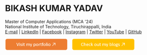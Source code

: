 # BIKASH KUMAR YADAV                                                                       
 Master of Computer Applications (MCA '24)                                                   
 National Institute of Technology, Tiruchirappalli, India                                       
[E-mail](mailto:yaduvanshibikash1998@gmail.com) | [LinkedIn](https://www.linkedin.com/in/bikash-kumar-yadav-461237223/) | [Facebook]() | [Instagram]() | [Twitter]() | [YouTube]() | [GitHub](https://github.com/034-BikashKumarYadav)

<div style="display: inline-block;">
  <a href="https://034-bikashkumaryadav.github.io/Personal-Portfolio-Portal/">
    <img height="40px" src="./portfolio-button.png">
  </a>
</div>
<div style="display: inline-block; margin-left: 10px;">
  <a href="">
    <img height="40px" src="./blog-button.png">
  </a>
</div>



